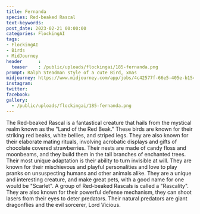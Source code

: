 ```yaml
---
title: Fernanda
species: Red-beaked Rascal
text-keywords: 
post_date: 2023-02-21 00:00:00
categories: FlockingAI
tags:
- FlockingAI
- Birds
- MidJourney 
header      :
  teaser    : /public/uploads/flockingai/185-fernanda.png
prompt: Ralph Steadman style of a cute Bird, xmas
midjourney: https://www.midjourney.com/app/jobs/4c42577f-66e5-405e-b154-900c3d6fd2cb
instagram: 
twitter: 
facebook: 
gallery: 
  - /public/uploads/flockingai/185-fernanda.png
---
```


The Red-beaked Rascal is a fantastical creature that hails from the mystical realm known as the "Land of the Red Beak." These birds are known for their striking red beaks, white bellies, and striped legs. They are also known for their elaborate mating rituals, involving acrobatic displays and gifts of chocolate covered strawberries. Their nests are made of candy floss and moonbeams, and they build them in the tall branches of enchanted trees. Their most unique adaptation is their ability to turn invisible at will. They are known for their mischievous and playful personalities and love to play pranks on unsuspecting humans and other animals alike. They are a unique and interesting creature, and make great pets, with a good name for one would be "Scarlet". A group of Red-beaked Rascals is called a "Rascality". They are also known for their powerful defense mechanism, they can shoot lasers from their eyes to deter predators. Their natural predators are giant dragonflies and the evil sorcerer, Lord Vicious.
